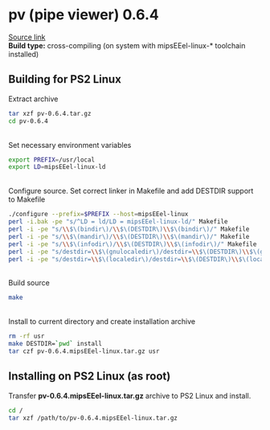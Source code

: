 # pv (pipe viewer) 0.6.4

[Source link](http://download.nust.na/pub2/openpkg1/sources/DST/pv/pv-0.6.4.tar.gz)  
**Build type:** cross-compiling (on system with mipsEEel-linux-* toolchain installed)

## Building for PS2 Linux

Extract archive
```bash
tar xzf pv-0.6.4.tar.gz
cd pv-0.6.4
```

&nbsp;  
Set necessary environment variables
```bash
export PREFIX=/usr/local
export LD=mipsEEel-linux-ld
```

&nbsp;  
Configure source. Set correct linker in Makefile and add DESTDIR support to Makefile
```bash
./configure --prefix=$PREFIX --host=mipsEEel-linux
perl -i.bak -pe "s/^LD = ld/LD = mipsEEel-linux-ld/" Makefile
perl -i -pe "s/\\$\(bindir\)/\\$\(DESTDIR\)\\$\(bindir\)/" Makefile
perl -i -pe "s/\\$\(mandir\)/\\$\(DESTDIR\)\\$\(mandir\)/" Makefile
perl -i -pe "s/\\$\(infodir\)/\\$\(DESTDIR\)\\$\(infodir\)/" Makefile
perl -i -pe "s/destdir=\\$\(gnulocaledir\)/destdir=\\$\(DESTDIR\)\\$\(gnulocaledir\)/" Makefile
perl -i -pe "s/destdir=\\$\(localedir\)/destdir=\\$\(DESTDIR\)\\$\(localedir\)/" Makefile
```

&nbsp;  
Build source
```bash
make
```

&nbsp;  
Install to current directory and create installation archive
```bash
rm -rf usr
make DESTDIR=`pwd` install
tar czf pv-0.6.4.mipsEEel-linux.tar.gz usr
```

## Installing on PS2 Linux (as root)

Transfer **pv-0.6.4.mipsEEel-linux.tar.gz** archive to PS2 Linux and install.
```bash
cd /
tar xzf /path/to/pv-0.6.4.mipsEEel-linux.tar.gz
```

